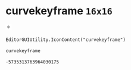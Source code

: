 # curvekeyframe `16x16`
<img src="/img/curvekeyframe.png" width=16 height=16>

``` CSharp
EditorGUIUtility.IconContent("curvekeyframe")
```
```
curvekeyframe
```
```
-5735313763964030175
```

